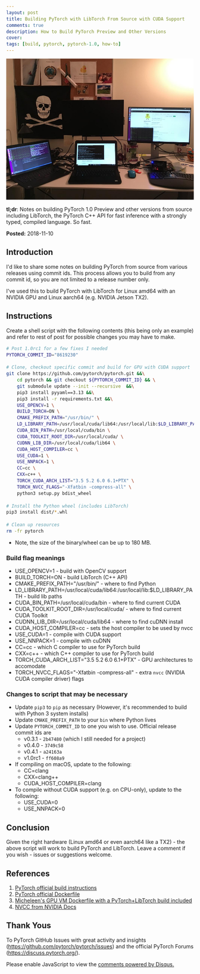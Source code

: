 ```yaml
---
layout: post
title: Building PyTorch with LibTorch From Source with CUDA Support
comments: true
description: How to Build PyTorch Preview and Other Versions
cover:  
tags: [build, pytorch, pytorch-1.0, how-to]
---
```



![](img/my_desk_building_pytorch.jpg)


**tl;dr**:  Notes on building PyTorch 1.0 Preview and other versions from source including LibTorch, the PyTorch C++ API for fast inference with a strongly typed, compiled language.  So fast.

**Posted:**  2018-11-10

## Introduction

I'd like to share some notes on building PyTorch from source from various releases using commit ids.  This process allows you to build from any commit id, so you are not limited to a release number only.

I've used this to build PyTorch with LibTorch for Linux amd64 with an NVIDIA GPU and Linux aarch64 (e.g. NVIDIA Jetson TX2).

## Instructions

Create a shell script with the following contents (this being only an example) and refer to rest of post for possible changes you may have to make.

```bash
# Post 1.0rc1 for a few fixes I needed
PYTORCH_COMMIT_ID="8619230"

# Clone, checkout specific commit and build for GPU with CUDA support
git clone https://github.com/pytorch/pytorch.git &&\
    cd pytorch && git checkout ${PYTORCH_COMMIT_ID} && \
    git submodule update --init --recursive  &&\
    pip3 install pyyaml==3.13 &&\
    pip3 install -r requirements.txt &&\
    USE_OPENCV=1 \
    BUILD_TORCH=ON \
    CMAKE_PREFIX_PATH="/usr/bin/" \
    LD_LIBRARY_PATH=/usr/local/cuda/lib64:/usr/local/lib:$LD_LIBRARY_PATH \
    CUDA_BIN_PATH=/usr/local/cuda/bin \
    CUDA_TOOLKIT_ROOT_DIR=/usr/local/cuda/ \
    CUDNN_LIB_DIR=/usr/local/cuda/lib64 \
    CUDA_HOST_COMPILER=cc \
    USE_CUDA=1 \
    USE_NNPACK=1 \
    CC=cc \
    CXX=c++ \
    TORCH_CUDA_ARCH_LIST="3.5 5.2 6.0 6.1+PTX" \
    TORCH_NVCC_FLAGS="-Xfatbin -compress-all" \
    python3 setup.py bdist_wheel

# Install the Python wheel (includes LibTorch)
pip3 install dist/*.whl

# Clean up resources
rm -fr pytorch
```

* Note, the size of the binary/wheel can be up to 180 MB.

### Build flag meanings

* USE_OPENCV=1 - build with OpenCV support
* BUILD_TORCH=ON - build LibTorch (C++ API)
* CMAKE_PREFIX_PATH="/usr/bin/" - where to find Python
* LD_LIBRARY_PATH=/usr/local/cuda/lib64:/usr/local/lib:$LD_LIBRARY_PATH - build lib paths
* CUDA_BIN_PATH=/usr/local/cuda/bin - where to find current CUDA
* CUDA_TOOLKIT_ROOT_DIR=/usr/local/cuda/ - where to find current CUDA Toolkit
* CUDNN_LIB_DIR=/usr/local/cuda/lib64 - where to find cuDNN install
* CUDA_HOST_COMPILER=cc - sets the host compiler to be used by nvcc
* USE_CUDA=1 - compile with CUDA support
* USE_NNPACK=1 - compile with cuDNN
* CC=cc - which C compiler to use for PyTorch build
* CXX=c++ - which C++ compiler to use for PyTorch build
* TORCH_CUDA_ARCH_LIST="3.5 5.2 6.0 6.1+PTX" - GPU architectures to accomodate
* TORCH_NVCC_FLAGS="-Xfatbin -compress-all" - extra `nvcc` (NVIDIA CUDA compiler driver) flags

### Changes to script that may be necessary

* Update `pip3` to `pip` as necessary (However, it's recommended to build with Python 3 system installs)
* Update `CMAKE_PREFIX_PATH` to your `bin` where Python lives
* Update `PYTORCH_COMMIT_ID` to one you wish to use.  Official release commit ids are
    * v0.3.1 - `2b47480` (which I still needed for a project)
    * v0.4.0 - `3749c58`
    * v0.4.1 - `a24163a`
    * v1.0rc1 - `ff608a9`
* If compiling on macOS, update to the following:
    * CC=clang
    * CXX=clang++
    * CUDA_HOST_COMPILER=clang
* To compile without CUDA support (e.g. on CPU-only), update to the following:
    * USE_CUDA=0
    * USE_NNPACK=0 

## Conclusion

Given the right hardware (Linux amd64 or even aarch64 like a TX2) - the above script will work to build PyTorch and LibTorch.  Leave a comment if you wish - issues or suggestions welcome.

## References

1.  [PyTorch official build instructions](https://pytorch.org/get-started/locally/#mac-from-source)
1.  [PyTorch official Dockerfile](https://github.com/pytorch/pytorch/blob/master/docker/pytorch/Dockerfile)
2.  [Micheleen's GPU VM Dockerfile with a PyTorch+LibTorch build included](https://github.com/michhar/custom-jupyterhub-linux-vm/blob/master/Linux_py35_GPU.dockerfile#L199)
3.  [NVCC from NVIDIA Docs](https://docs.nvidia.com/cuda/cuda-compiler-driver-nvcc/index.html)

## Thank Yous

To PyTorch GitHub Issues with great activity and insights (https://github.com/pytorch/pytorch/issues) and the official PyTorch Forums (https://discuss.pytorch.org/).


<div id="disqus_thread"></div>
<script>
    /**
     *  RECOMMENDED CONFIGURATION VARIABLES: EDIT AND UNCOMMENT THE SECTION BELOW TO INSERT DYNAMIC VALUES FROM YOUR PLATFORM OR CMS.
     *  LEARN WHY DEFINING THESE VARIABLES IS IMPORTANT: https://disqus.com/admin/universalcode/#configuration-variables
     */
    
    var disqus_config = function () {
        this.page.url = 'https://michhar.github.io/how-i-built-pytorch-gpu/';  // Replace PAGE_URL with your page's canonical URL variable
        this.page.identifier = 'happycat2'; // Replace PAGE_IDENTIFIER with your page's unique identifier variable
    };
    
    (function() {  // DON'T EDIT BELOW THIS LINE
        var d = document, s = d.createElement('script');
        
        s.src = 'https://michhar.disqus.com/embed.js';
        
        s.setAttribute('data-timestamp', +new Date());
        (d.head || d.body).appendChild(s);
    })();
</script>
<noscript>Please enable JavaScript to view the <a href="https://disqus.com/?ref_noscript" rel="nofollow">comments powered by Disqus.</a></noscript>